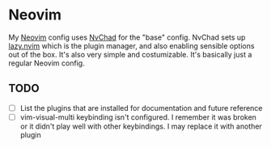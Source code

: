 # Neovim

My [Neovim](https://github.com/neovim/neovim) config uses [NvChad](https://github.com/NvChad/NvChad) for the "base" config.
NvChad sets up [lazy.nvim](https://github.com/folke/lazy.nvim) which is the plugin manager, and also enabling sensible options out of the box.
It's also very simple and costumizable. It's basically just a regular Neovim config.

## TODO

- [ ] List the plugins that are installed for documentation and future reference
- [ ] vim-visual-multi keybinding isn't configured. I remember it was broken or it didn't play well with other keybindings. I may replace it with another plugin
